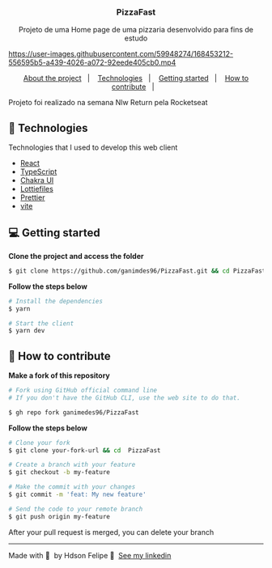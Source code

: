 <h3 align="center">
  PizzaFast
</h3>

<p align="center">Projeto de uma Home page de uma pizzaria desenvolvido para fins de estudo</p>




https://user-images.githubusercontent.com/59948274/168453212-556595b5-a439-4026-a072-92eede405cb0.mp4




<p align="center">
  <a href="#-about-the-project">About the project</a>&nbsp;&nbsp;&nbsp;|&nbsp;&nbsp;&nbsp;
  <a href="#-technologies">Technologies</a>&nbsp;&nbsp;&nbsp;|&nbsp;&nbsp;&nbsp;
  <a href="#-getting-started">Getting started</a>&nbsp;&nbsp;&nbsp;|&nbsp;&nbsp;&nbsp;
  <a href="#-how-to-contribute">How to contribute</a>&nbsp;&nbsp;&nbsp;|&nbsp;&nbsp;&nbsp;
</p>



<p>Projeto foi realizado na semana Nlw Return pela Rocketseat</p>

## 🚀 Technologies

Technologies that I used to develop this web client

- [React](https://reactjs.org)
- [TypeScript](https://www.typescriptlang.org/)
- [Chakra UI](https://chakra-ui.com)
- [Lottiefiles](https://lottiefiles.com)
- [Prettier](https://prettier.io/)
- [vite](https://vitejs.dev)

## 💻 Getting started

**Clone the project and access the folder**

```bash
$ git clone https://github.com/ganimdes96/PizzaFast.git && cd PizzaFast
```

**Follow the steps below**

```bash
# Install the dependencies
$ yarn

# Start the client
$ yarn dev
```

## 🤔 How to contribute

**Make a fork of this repository**

```bash
# Fork using GitHub official command line
# If you don't have the GitHub CLI, use the web site to do that.

$ gh repo fork ganimedes96/PizzaFast
```

**Follow the steps below**

```bash
# Clone your fork
$ git clone your-fork-url && cd  PizzaFast

# Create a branch with your feature
$ git checkout -b my-feature

# Make the commit with your changes
$ git commit -m 'feat: My new feature'

# Send the code to your remote branch
$ git push origin my-feature
```

After your pull request is merged, you can delete your branch



---

Made with 💜 &nbsp;by Hdson Felipe 👋 &nbsp;[See my linkedin]()

